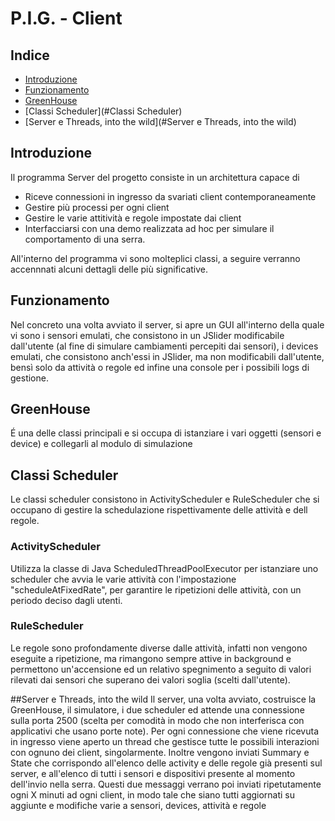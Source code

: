 # P.I.G. - Client

## Indice
*	[Introduzione](#Introduzione)
*	[Funzionamento](#Funzionamento)
*	[GreenHouse](#GreenHouse)
*	[Classi Scheduler](#Classi Scheduler)
*	[Server e Threads, into the wild](#Server e Threads, into the wild)

## Introduzione
Il programma Server del progetto consiste in un architettura capace di

*	Riceve connessioni in ingresso da svariati client contemporaneamente
*	Gestire più processi per ogni client
*	Gestire le varie attitività e regole impostate dai client
*	Interfacciarsi con una demo realizzata ad hoc per simulare il comportamento di una serra.

All'interno del programma vi sono molteplici classi, a seguire verranno accennnati alcuni dettagli delle più significative.

## Funzionamento
Nel concreto una volta avviato il server, si apre un GUI all'interno della quale vi sono i sensori emulati, che consistono in un JSlider modificabile dall'utente (al fine di simulare cambiamenti percepiti dai sensori), i devices emulati, che consistono anch'essi in JSlider, ma non modificabili dall'utente, bensì solo da attività o regole ed infine una console per i possibili logs di gestione.

## GreenHouse
É una delle classi principali e si occupa di istanziare i vari oggetti (sensori e device) e collegarli al modulo di simulazione 

## Classi Scheduler
Le classi scheduler consistono in ActivityScheduler e RuleScheduler che si occupano di gestire la schedulazione rispettivamente delle attività e dell regole.

### ActivityScheduler
Utilizza la classe di Java ScheduledThreadPoolExecutor per istanziare uno scheduler che avvia le varie attività con l'impostazione "scheduleAtFixedRate", per garantire le ripetizioni delle attività, con un periodo deciso dagli utenti.

### RuleScheduler
Le regole sono profondamente diverse dalle attività, infatti non vengono eseguite a ripetizione, ma rimangono sempre attive in background e permettono un'accensione ed un relativo spegnimento a seguito di valori rilevati dai sensori che superano dei valori soglia (scelti dall'utente).

##Server e Threads, into the wild
Il server, una volta avviato, costruisce la GreenHouse, il simulatore, i due scheduler ed attende una connessione sulla porta 2500 (scelta per comodità in modo che non interferisca con applicativi che usano porte note). Per ogni connessione che viene ricevuta in ingresso viene aperto un thread che gestisce tutte le possibili interazioni con ognuno dei client, singolarmente. Inoltre vengono inviati Summary e State che corrispondo all'elenco delle activity e delle regole già presenti sul server, e all'elenco di tutti i sensori e dispositivi presente al momento dell'invio nella serra. Questi due messaggi verrano poi inviati ripetutamente ogni X minuti ad ogni client, in modo tale che siano tutti aggiornati su aggiunte e modifiche varie a sensori, devices, attività e regole

